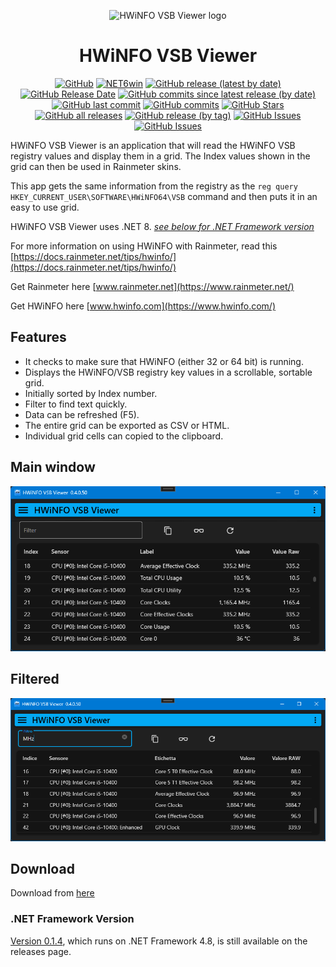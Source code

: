 <p align="center">
  <a target="_blank" rel="noopener noreferrer">
    <img width="128" src="https://github.com/Timthreetwelve/HWiNFO-VSB-Viewer/blob/main/HWiNFOVSBViewer/Images/H-in-blue-cloud.png?raw=true" alt="HWiNFO VSB Viewer logo">
  </a>
</p>
<h1 align="center">
  HWiNFO VSB Viewer
</h1>
<div align="center">

[![GitHub](https://img.shields.io/github/license/Timthreetwelve/HWiNFO-VSB-Viewer?style=plastic)](https://github.com/Timthreetwelve/HWiNFO-VSB-Viewer/blob/main/LICENSE)
[![NET6win](https://img.shields.io/badge/.NET-8.0--Windows-blueviolet?style=plastic)](https://dotnet.microsoft.com/en-us/download) 
[![GitHub release (latest by date)](https://img.shields.io/github/v/release/Timthreetwelve/HWiNFO-VSB-Viewer?style=plastic)](https://github.com/Timthreetwelve/HWiNFO-VSB-Viewer/releases/latest) 
[![GitHub Release Date](https://img.shields.io/github/release-date/timthreetwelve/HWiNFO-VSB-Viewer?style=plastic&color=orange)](https://github.com/Timthreetwelve/HWiNFO-VSB-Viewer/releases/latest) 
[![GitHub commits since latest release (by date)](https://img.shields.io/github/commits-since/timthreetwelve/HWiNFO-VSB-Viewer/latest?style=plastic)](https://github.com/Timthreetwelve/HWiNFO-VSB-Viewer/commits/main)
[![GitHub last commit](https://img.shields.io/github/last-commit/timthreetwelve/HWiNFO-VSB-Viewer?style=plastic)](https://github.com/Timthreetwelve/HWiNFO-VSB-Viewer/commits/main)
[![GitHub commits](https://img.shields.io/github/commit-activity/m/timthreetwelve/HWiNFO-VSB-Viewer?style=plastic)](https://github.com/Timthreetwelve/HWiNFO-VSB-Viewer/commits/main)
[![GitHub Stars](https://img.shields.io/github/stars/timthreetwelve/HWiNFO-VSB-Viewer?style=plastic&color=goldenrod&logo=github)](https://docs.github.com/en/get-started/exploring-projects-on-github/saving-repositories-with-stars)
[![GitHub all releases](https://img.shields.io/github/downloads/Timthreetwelve/HWiNFO-VSB-Viewer/total?style=plastic&label=total%20downloads)](https://github.com/Timthreetwelve/HWiNFO-VSB-Viewer/releases)
[![GitHub release (by tag)](https://img.shields.io/github/downloads/timthreetwelve/HWiNFO-VSB-Viewer/latest/total?style=plastic&color=2196F3&label=downloads%20latest%20version)](https://github.com/Timthreetwelve/HWiNFO-VSB-Viewer/releases/latest)
[![GitHub Issues](https://img.shields.io/github/issues/timthreetwelve/HWiNFO-VSB-Viewer?style=plastic&color=orangered)](https://github.com/TimthreetwelveHWiNFO-VSB-Viewer/issues)
[![GitHub Issues](https://img.shields.io/github/issues-closed/timthreetwelve/HWiNFO-VSB-Viewer?style=plastic&color=slateblue)](https://github.com/Timthreetwelve/HWiNFO-VSB-Viewer/issues)

</div>

HWiNFO VSB Viewer is an application that will read the HWiNFO VSB registry values and display them in a grid. The Index values shown in the grid can then be used in Rainmeter skins.

This app gets the same information from the registry as the `reg query HKEY_CURRENT_USER\SOFTWARE\HWiNFO64\VSB` command and then puts it in an easy to use grid. 

HWiNFO VSB Viewer uses .NET 8. [_see below for .NET Framework version_](#framework) 

For more information on using HWiNFO with Rainmeter, read this [https://docs.rainmeter.net/tips/hwinfo/](https://docs.rainmeter.net/tips/hwinfo/)

Get Rainmeter here [www.rainmeter.net](https://www.rainmeter.net/) 

Get HWiNFO here [www.hwinfo.com](https://www.hwinfo.com/)

## Features
* It checks to make sure that HWiNFO (either 32 or 64 bit) is running.
* Displays the HWiNFO/VSB registry key values in a scrollable, sortable grid.
* Initially sorted by Index number.
* Filter to find text quickly.
* Data can be refreshed (F5).
* The entire grid can be exported as CSV or HTML.
* Individual grid cells can copied to the clipboard.

## Main window
![Screenshot 1](https://github.com/Timthreetwelve/HWiNFO-VSB-Viewer/blob/main/Images/HWiNFOVSBViewer_6a.png)

## Filtered 
![Screenshot 1](https://github.com/Timthreetwelve/HWiNFO-VSB-Viewer/blob/main/Images/HWiNFOVSBViewer_6b.png)

## Download
Download from [here](https://github.com/Timthreetwelve/HWiNFO-VSB-Viewer/releases) 

### <a name="framework" /> .NET Framework Version
[Version 0.1.4](https://github.com/Timthreetwelve/HWiNFO-VSB-Viewer/releases/tag/v0.1.4), which runs on .NET Framework 4.8, is still available on the releases page.
